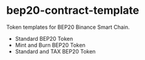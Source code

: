 # bep20-contract-template
Token templates for BEP20 Binance Smart Chain.
- Standard BEP20 Token
- Mint and Burn BEP20 Token
- Standard and TAX BEP20 Token

